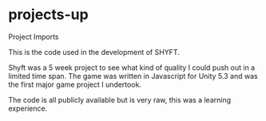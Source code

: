 # projects-up
Project Imports

This is the code used in the development of SHYFT.

Shyft was a 5 week project to see what kind of quality I could push out in a limited time span. The game was written in Javascript for Unity 5.3 and was the first major game project I undertook.

The code is all publicly available but is very raw, this was a learning experience.
